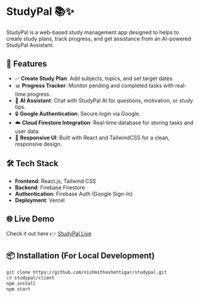 # StudyPal 📚✨

StudyPal is a web-based study management app designed to helps to create study plans, track progress, and get assistance from an AI-powered StudyPal Assistant.

## 🚀 Features

- ✅ **Create Study Plan**: Add subjects, topics, and set target dates.
- 📊 **Progress Tracker**: Monitor pending and completed tasks with real-time progress.
- 🤖 **AI Assistant**: Chat with StudyPal AI for questions, motivation, or study tips.
- 🔒 **Google Authentication**: Secure login via Google.
- ☁️ **Cloud Firestore Integration**: Real-time database for storing tasks and user data.
- 🎨 **Responsive UI**: Built with React and TailwindCSS for a clean, responsive design.

## 🛠️ Tech Stack

- **Frontend**: React.js, Tailwind CSS
- **Backend**: Firebase Firestore
- **Authentication**: Firebase Auth (Google Sign-In)
- **Deployment**: Vercel

## 🌐 Live Demo

Check it out here 👉 [StudyPal Live](https://studypal-henna.vercel.app/)

## 📦 Installation (For Local Development)

```bash
git clone https://github.com/nishmithashettigar/studypal.git
cd studypal/client
npm install
npm start
